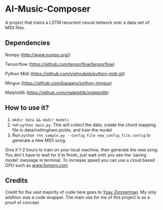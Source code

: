 # AI-Music-Composer
A project that trains a LSTM recurrent neural network over a data-set of MIDI files.

## Dependencies
Numpy (http://www.numpy.org/)

Tensorflow (https://github.com/tensorflow/tensorflow)

Python Midi (https://github.com/vishnubob/python-midi.git)

Mingus (https://github.com/bspaans/python-mingus)

Matplotlib (https://github.com/matplotlib/matplotlib)

## How to use it?

1. `mkdir data && mkdir models`
2. run `python main.py`. This will collect the data, create the chord mapping file in data/nottingham.pickle, and train the model
3. Run `python rnn_sample.py --config_file new_config_file.config` to generate a new MIDI song.

Give it 1-2 hours to train on your local machine, then generate the new song. 
You don't have to wait for it to finish, just wait until you see the 'saving model' message in terminal. 
To increase speed you can use a cloud based GPU such as www.fomoro.com

## Credits

Credit for the vast majority of code here goes to [Yoav Zimmerman](https://github.com/yoavz).
My only addition was a code wrapper. The main use for me of this project is as a proof of concept.
